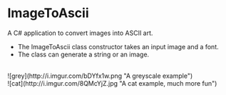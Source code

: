 # ImageToAscii
A C# application to convert images into ASCII art.
- The ImageToAscii class constructor takes an input image and a font.
- The class can generate a string or an image.

<br>
![grey](http://i.imgur.com/bDYfx1w.png "A greyscale example")
<br>
![cat](http://i.imgur.com/8QMcYjZ.jpg "A cat example, much more fun")
